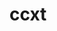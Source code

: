 <!-- generated by markdown-notes-tree -->

# ccxt

<!-- optional markdown-notes-tree directory description starts here -->

<!-- optional markdown-notes-tree directory description ends here -->



